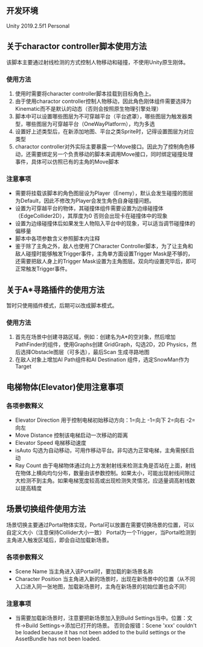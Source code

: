 ## 开发环境
Unity 2019.2.5f1 Personal

## 关于charactor controller脚本使用方法
该脚本主要通过射线检测的方式控制人物移动和碰撞，不使用Unity原生刚体。
### 使用方法

1. 使用时需要将character controller脚本挂载到目标角色上。
2. 由于使用charactor controller控制人物移动，因此角色刚体组件需要选择为Kinematic而不是默认的动态（否则会按照原生物理引擎处理）
3. 脚本中可以设置哪些图层为不可穿越平台（平台遮罩），哪些图层为触发器类型，哪些图层为可穿越平台（OneWayPlatform），均为多选
4. 设置好上述类型后，在新添加地图、平台之类Sprite时，记得设置图层为对应类型
5. charactor controller对外实际主要暴露一个Move接口。因此为了控制角色移动，还需要绑定另一个负责移动的脚本来调用Move接口，同时绑定碰撞处理事件，具体可以仿照已有的主角的Move脚本

### 注意事项
- 需要将挂载该脚本的角色图层设为Player（Enemy），默认会发生碰撞的图层为Default，因此不修改为Player会发生角色自身碰撞问题。
- 设置为可穿越平台的物体，其碰撞体组件需要设置为边缘碰撞体（EdgeCollider2D），其厚度为0 否则会出现卡在碰撞体中的现象
- 设置为边缘碰撞体后如果发生人物陷入平台中的现象，可以适当调节碰撞体的偏移量
- 脚本中各项参数含义参照脚本内注释
- 鉴于除了主角之外，敌人也使用了Character Controller脚本，为了让主角和敌人碰撞时能够触发Trigger事件，主角单方面设置Trigger Mask是不够的，还需要把敌人身上的Trigger Mask设置为主角图层。双向均设置完毕后，即可正常触发Trigger事件。

## 关于A*寻路插件的使用方法
暂时只使用插件模式，后期可以改成脚本模式。
### 使用方法

1. 首先在场景中创建寻路区域，例如：创建名为A*的空对象，然后增加PathFinder的组件，使用Graphs创建 GridGraph，勾选2D，2D Physics，然后选择Obstacle图层（可多选），最后Scan 生成寻路地图
2. 在敌人对象上增加AI Path组件和AI Destination 组件，选定SnowMan作为Target

## 电梯物体(Elevator)使用注意事项
### 各项参数释义
- Elevator Direction 用于控制电梯初始移动方向：1=向上 -1=向下 2=向右 -2=向左
- Move Distance 控制该电梯启动一次移动的距离
- Elevator Speed 电梯移动速度
- isAuto 勾选为自动移动，可用作移动平台。非勾选为正常电梯，主角需按E启动
- Ray Count 由于电梯物体通过向上方发射射线来检测主角是否站在上面，射线在物体上横向均匀分布，数量由该参数控制。如果太小，可能出现射线间隙过大检测不到主角。如果电梯宽度较高或出现检测失灵情况，应适量调高射线数以提高精度

## 场景切换组件使用方法
场景切换主要通过Portal物体实现，Portal可以放置在需要切换场景的位置，可以自定义大小（注意保持Collider大小一致） Portal为一个Trigger，当Portal检测到主角进入触发区域后，即会自动加载新场景。
### 各项参数释义
- Scene Name 当主角进入该Portal时，要加载的新场景名称
- Character Position 当主角进入新的场景时，出现在新场景中的位置（从不同入口进入同一张地图，加载新场景时，主角在新场景的初始位置也会不同）
### 注意事项
- 当需要加载新场景时，注意要把新场景加入到Build Settings当中。位置：文件->Build Settings->添加已打开的场景。 否则会报错：Scene 'xxx' couldn't be loaded because it has not been added to the build settings or the AssetBundle has not been loaded.
